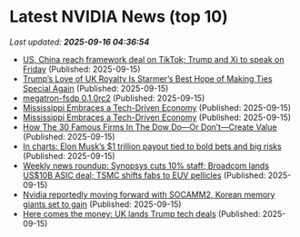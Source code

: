# Latest NVIDIA News (top 10)
_Last updated: **2025-09-16 04:36:54**_

- [US, China reach framework deal on TikTok; Trump and Xi to speak on Friday](https://ca.finance.yahoo.com/news/us-china-talks-madrid-trade-043511366.html) (Published: 2025-09-15)
- [Trump’s Love of UK Royalty Is Starmer’s Best Hope of Making Ties Special Again](https://financialpost.com/pmn/business-pmn/trumps-love-of-uk-royalty-is-starmers-best-hope-of-making-ties-special-again) (Published: 2025-09-15)
- [megatron-fsdp 0.1.0rc2](https://pypi.org/project/megatron-fsdp/0.1.0rc2/) (Published: 2025-09-15)
- [Mississippi Embraces a Tech-Driven Economy](https://robbreport.com/partners/mississippi-development-authority-embraces-tech-1237014912/) (Published: 2025-09-15)
- [Mississippi Embraces a Tech-Driven Economy](http://robbreport.com/partners/mississippi-development-authority-embraces-tech-1237014912/) (Published: 2025-09-15)
- [How The 30 Famous Firms In The Dow Do—Or Don’t—Create Value](https://www.forbes.com/sites/stevedenning/2025/09/14/how-the-30-famous-firms-in-the-dow-do-or-dont-create-value/) (Published: 2025-09-15)
- [In charts: Elon Musk’s $1 trillion payout tied to bold bets and big risks](https://www.livemint.com/companies/in-charts-elon-musk-s-1-trillion-payout-tied-to-bold-bets-and-big-risks-11757850673349.html) (Published: 2025-09-15)
- [Weekly news roundup: Synopsys cuts 10% staff; Broadcom lands US$10B ASIC deal; TSMC shifts fabs to EUV pellicles](https://www.digitimes.com/news/a20250915VL201/digitimes-asia-tsmc-synopsys-asic-euv.html) (Published: 2025-09-15)
- [Nvidia reportedly moving forward with SOCAMM2, Korean memory giants set to gain](https://www.digitimes.com/news/a20250915VL205/nvidia-samsung-sk-hynix-production-micron.html) (Published: 2025-09-15)
- [Here comes the money: UK lands Trump tech deals](https://www.politico.eu/article/uk-money-donald-trump-tech-deals-nvidia-openai-keir-starmer/) (Published: 2025-09-15)
